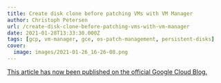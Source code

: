 ```yaml
---
title: Create disk clone before patching VMs with VM Manager
author: Christoph Petersen
url: /create-disk-clone-before-patching-vms-with-vm-manager
date: 2021-01-28T13:33:30.000Z
tags: [gcp, vm-manager, gce, os-patch-management, persistent-disks]
cover: 
  image: images/2021-01-26_16-26-08.png
---
```


[This article has now been published on the official Google Cloud Blog.](https://cloud.google.com/blog/products/compute/how-to-use-vm-manager-os-patch-management-to-clone-a-disk)
